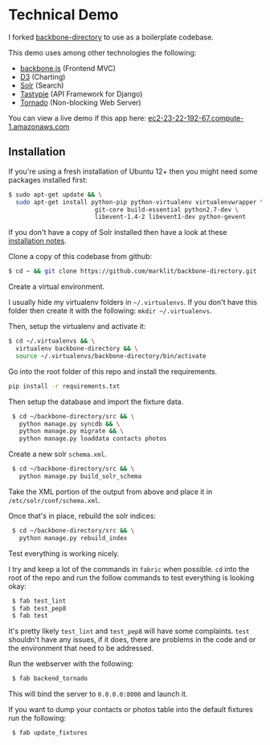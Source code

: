 # Technical Demo #

I forked [backbone-directory](https://github.com/ccoenraets/backbone-directory) to use as a boilerplate codebase.

This demo uses among other technologies the following:

 * [backbone.js](http://backbonejs.org/) (Frontend MVC)
 * [D3](http://d3js.org/) (Charting)
 * [Solr](http://lucene.apache.org/solr/) (Search)
 * [Tastypie](http://tastypieapi.org/) (API Framework for Django)
 * [Tornado](http://www.tornadoweb.org/) (Non-blocking Web Server)

You can view a live demo if this app here: [ec2-23-22-192-67.compute-1.amazonaws.com](http://ec2-23-22-192-67.compute-1.amazonaws.com:8000/)

## Installation ##

If you're using a fresh installation of Ubuntu 12+ then you might need some packages installed first:

```bash
$ sudo apt-get update && \
  sudo apt-get install python-pip python-virtualenv virtualenvwrapper \
                        git-core build-essential python2.7-dev \
                        libevent-1.4-2 libevent1-dev python-gevent
```

If you don't have a copy of Solr installed then have a look at these [installation notes](http://feinan.com/2012/05/19/how-to-install-solr-3-6-0-on-ubuntu-12-04-lts/).

Clone a copy of this codebase from github:

```bash
$ cd ~ && git clone https://github.com/marklit/backbone-directory.git
```

Create a virtual environment.

I usually hide my virtualenv folders in `~/.virtualenvs`. If you don't have this folder then create it with the following: `mkdir ~/.virtualenvs`.

Then, setup the virtualenv and activate it:

```bash
$ cd ~/.virtualenvs && \
  virtualenv backbone-directory && \
  source ~/.virtualenvs/backbone-directory/bin/activate
```

Go into the root folder of this repo and install the requirements.

```bash
pip install -r requirements.txt
```

Then setup the database and import the fixture data.

```bash
 $ cd ~/backbone-directory/src && \
   python manage.py syncdb && \
   python manage.py migrate && \
   python manage.py loaddata contacts photos
```

Create a new solr `schema.xml`.

```bash
 $ cd ~/backbone-directory/src && \
   python manage.py build_solr_schema
```

Take the XML portion of the output from above and place it in `/etc/solr/conf/schema.xml`.

Once that's in place, rebuild the solr indices:

```bash
 $ cd ~/backbone-directory/src && \
   python manage.py rebuild_index
```

Test everything is working nicely.

I try and keep a lot of the commands in `fabric` when possible. `cd` into the root of the repo and run the follow commands to test everything is looking okay:

```bash
 $ fab test_lint
 $ fab test_pep8
 $ fab test
```

It's pretty likely `test_lint` and `test_pep8` will have some complaints. `test` shouldn't have any issues, if it does, there are problems in the code and or the environment that need to be addressed.

Run the webserver with the following:

```bash
 $ fab backend_tornado
```

This will bind the server to `0.0.0.0:8000` and launch it.

If you want to dump your contacts or photos table into the default fixtures run the following:

```bash
 $ fab update_fixtures
```